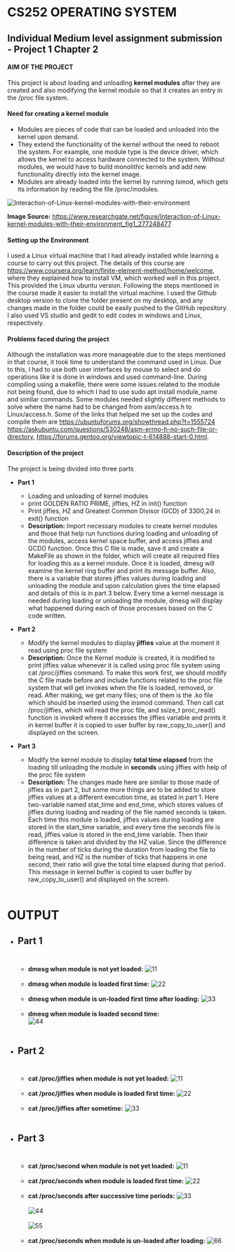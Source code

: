 # CS252 OPERATING SYSTEM
## Individual Medium level assignment submission - Project 1 Chapter 2

####  **AIM OF THE PROJECT**
This project is about loading and unloading **kernel modules** after they are created and also modifying the kernel module so that it creates an entry
in the /proc file system.

#### Need for creating a kernel module
- Modules are pieces of code that can be loaded and unloaded into the kernel upon demand. 
- They extend the functionality of the kernel without the need to reboot the system. For example, one module type is the device driver, which allows the kernel to access hardware connected to the system. Without modules, we would have to build monolithic kernels and add new functionality directly into the kernel image.
- Modules are already loaded into the kernel by running lsmod, which gets its information by reading the file /proc/modules.

![Interaction-of-Linux-kernel-modules-with-their-environment](https://user-images.githubusercontent.com/57564844/143457545-430d610b-82e4-4b2f-8fe5-af1428adc4d0.png)

**Image Source:** https://www.researchgate.net/figure/Interaction-of-Linux-kernel-modules-with-their-environment_fig1_277248477 


#### Setting up the Environment
I used a Linux virtual machine that I had already installed while learning a course to carry out this project. The details of this course are https://www.coursera.org/learn/finite-element-method/home/welcome, where they explained how to install VM, which worked well in this project. This provided the Linux ubuntu version. Following the steps mentioned in the course made it easier to install the virtual machine. I used the Github desktop version to clone the folder present on my desktop, and any changes made in the folder could be easily pushed to the GitHub repository. I also used VS studio and gedit to edit codes in windows and Linux, respectively.


#### Problems faced during the project
Although the installation was more manageable due to the steps mentioned in that course, it took time to understand the command used in Linux. Due to this, I had to use both user interfaces by mouse to select and do operations like it is done in windows and used command-line. During compiling using a makefile, there were some issues related to the module not being found, due to which I had to use sudo apt install module_name and similar commands. Some modules needed slightly different methods to solve where the name had to be changed from asm/access.h to Linux/access.h. Some of the links that helped me set up the codes and compile them are https://ubuntuforums.org/showthread.php?t=1555724 https://askubuntu.com/questions/530248/asm-errno-h-no-such-file-or-directory, https://forums.gentoo.org/viewtopic-t-614888-start-0.html.


#### Description of the project
The project is being divided into three parts 
- **Part 1**
  - Loading and unloading of kernel modules
  - print GOLDEN RATIO PRIME, jiffies, HZ in init() function 
  - Print jiffies, HZ and Greatest Common Divisor (GCD) of 3300,24 in exit() function
  - **Description:** Import necessary modules to create kernel modules and those that help run functions during loading and unloading of the modules, access kernel space buffer, and access jiffies and GCD() function. Once this C file is made, save it and create a MakeFile as shown in the folder, which will create all required files for loading this as a kernel module. Once it is loaded, dmesg will examine the kernel ring buffer and print its message buffer. Also, there is a variable that stores jiffies values during loading and unloading the module and upon calculation gives the time elapsed and details of this is in part 3 below. Every time a kernel message is needed during loading or unloading the module, dmesg will display what happened during each of those processes based on the C code written.
  
 - **Part 2**
   - Modify the kernel modules to display **jiffies** value at the moment it read using proc file system
   - **Description:** Once the Kernel module is created, it is modified to print jiffies value whenever it is called using proc file system using cat /proc/jiffies command. To make this work first, we should modify the C file made before and include functions related to the proc file system that will get invokes when the file is loaded, removed, or read. After making, we get many files; one of them is the .ko file which should be inserted using the insmod command. Then call cat /proc/jiffies, which will read the proc file, and ssize_t proc_read() function is invoked where it accesses the jiffies variable and prints it in kernel buffer it is copied to user buffer by raw_copy_to_user() and displayed on the screen.

 - **Part 3**
   - Modify the kernel module to display **total time elapsed** from the loading till unloading the module in **seconds** using jiffies with help of the proc file system
   - **Description:** The changes made here are similar to those made of jiffies as in part 2, but some more things are to be added to store jiffies values at a different execution time, as stated in part 1. Here two-variable named stat_time and end_time, which stores values of jiffies during loading and reading of the file named seconds is taken. Each time this module is loaded, jiffies values during loading are stored in the start_time variable, and every time the seconds file is read, jiffies value is stored in the end_time variable. Then their difference is taken and divided by the HZ value. Since the difference in the number of ticks during the duration from loading the file to being read, and HZ is the number of ticks that happens in one second, their ratio will give the total time elapsed during that period. This message in kernel buffer is copied to user buffer by raw_copy_to_user() and displayed on the screen.<br/><br/>

# OUTPUT
- ## **Part 1**<br/><br/>
  - **dmesg when module is not yet loaded:**
   ![11](https://user-images.githubusercontent.com/57564844/143489417-e2f0a773-515a-49c3-ba47-f2df18918b4c.png)<br/><br/>
  - **dmesg when module is loaded first time:**
   ![22](https://user-images.githubusercontent.com/57564844/143489800-b39923fe-3e12-401a-a96d-d4d94dd68cd2.png)<br/><br/>
  - **dmesg when module is un-loaded first time after loading:**
   ![33](https://user-images.githubusercontent.com/57564844/143489894-6b9c076d-843d-4134-82ec-1613c7e9617d.png)<br/><br/>
  - **dmesg when module is loaded second time:**   
   ![44](https://user-images.githubusercontent.com/57564844/143490368-b4061a2d-a54a-4076-a610-f799da11a6b2.png)<br/><br/>

- ## **Part 2**<br/><br/>
  - **cat /proc/jiffies when module is not yet loaded:**
   ![11](https://user-images.githubusercontent.com/57564844/143491099-d092a03e-22a4-4120-be9a-7c4fae35d8c3.png)<br/><br/>
  - **cat /proc/jiffies when module is loaded first time:**
   ![22](https://user-images.githubusercontent.com/57564844/143491140-1ac438ce-52bb-4489-b9e0-48671f3d3b94.png)<br/><br/>
  - **cat /proc/jiffies after sometime:**
   ![33](https://user-images.githubusercontent.com/57564844/143491201-027f2430-d102-452b-9815-b1fb598c646e.png)<br/><br/>

- ## **Part 3**<br/><br/>
  - **cat /proc/second when module is not yet loaded:**
   ![11](https://user-images.githubusercontent.com/57564844/143492062-27affc70-08fa-4bef-890d-9848cb312cb8.png)<br/><br/>
  - **cat /proc/seconds when module is loaded first time:**
   ![22](https://user-images.githubusercontent.com/57564844/143492076-4047e322-885f-4b5f-b6be-13634c0150af.png)<br/><br/>
  - **cat /proc/seconds after successive time periods:**
   ![33](https://user-images.githubusercontent.com/57564844/143492083-8dc4cc84-fdc9-4622-b28f-6f8c1f9d6f9f.png)<br/><br/>
   ![44](https://user-images.githubusercontent.com/57564844/143492095-998b999d-2fba-4012-b2ee-f8380ae72979.png)<br/><br/>
   ![55](https://user-images.githubusercontent.com/57564844/143492110-69a5f339-9a3b-48f5-bb43-e6c7b473e6de.png)<br/><br/>
  - **cat /proc/seconds when module is un-loaded after loading:** 
   ![66](https://user-images.githubusercontent.com/57564844/143492195-26bff48e-e9da-4f09-a098-8fae471d9457.png)<br/>







